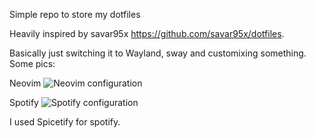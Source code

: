 Simple repo to store my dotfiles

Heavily inspired by savar95x https://github.com/savar95x/dotfiles.

Basically just switching it to Wayland, sway and customixing something. Some pics:

Neovim
![Neovim configuration](https://github.com/Zi0LEO/myRice/blob/main/Images/nvim.png)

Spotify
![Spotify configuration](https://github.com/Zi0LEO/myRice/blob/main/Images/spotify.png)

I used Spicetify for spotify.
